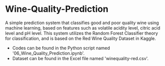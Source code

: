 # Wine-Quality-Prediction
A simple prediction system that classifies good and poor quality wine using machine learning, based on features such as volatile acidity level, citric acid level and pH level. This system utilizes the Random Forest Classifier theory for classification, and is based on the Red Wine Quality Dataset in Kaggle.
- Codes can be found in the Python script named '06_Wine_Quality_Prediction.ipynb'.
- Dataset can be found in the Excel file named 'winequality-red.csv'.

